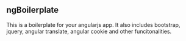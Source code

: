 ## ngBoilerplate

This is a boilerplate for your angularjs app. It also includes bootstrap, jquery, angular translate, angular cookie and other funcitonalities.
